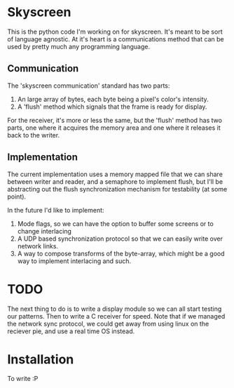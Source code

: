 # Skyscreen #
This is the python code I'm working on for skyscreen. It's meant to be sort of language agnostic. At it's heart is a communications method that can be used by pretty much any programming language.

## Communication ##
The 'skyscreen communication' standard has two parts:
1. An large array of bytes, each byte being a pixel's color's intensity. 
2. A 'flush' method which signals that the frame is ready for display.

For the receiver, it's more or less the same, but the 'flush' method has two parts, one where it acquires the memory area and one where it releases it back to the writer.

## Implementation ##
The current implementation uses a memory mapped file that we can share between writer and reader, and a semaphore to implement flush, but I'll be abstracting out the flush synchronization mechanism for testability (at some point).

In the future I'd like to implement:
1. Mode flags, so we can have the option to buffer some screens or to change interlacing
2. A UDP based synchronization protocol so that we can easily write over network links.
3. A way to compose transforms of the byte-array, which might be a good way to implement interlacing and such.

# TODO #
The next thing to do is to write a display module so we can all start testing our patterns. Then to write a C receiver for speed. Note that if we managed the network sync protocol, we could get away from using linux on the reciever pie, and use a real time OS instead.

# Installation #
To write :P